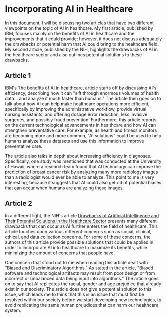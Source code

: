 # Incorporating AI in Healthcare
In this document, I will be discussing two articles that have two different viewpoints on the topic of AI in healthcare. My first article, published by IBM, focuses mainly on the benefits of AI in healthcare and the improvements that it could provide; however, it does not discuss adequately the drawbacks or potential harm that AI could bring to the healthcare field. My second article, published by the NIH, highlights the drawbacks of AI in the healthcare sector and also outlines potential solutions to these drawbacks.


## Article 1
IBM's [The benefits of AI in healthcare](https://www.ibm.com/blog/the-benefits-of-ai-in-healthcare/), article starts off by discussing AI's efficiency, describing how it can "sift through enormous volumes of health data... and analyze it much faster than humans." The article then goes on to talk about how AI can help make healthcare operations more efficient, specifically by improving the administrative workflow, provide virtual nursing assistants, and offering dosage error reduction, less invasive surgeries, and possibly fraud prevention. Furthermore, this article reports on the current technological advancements in healthcare and how AI can strengthen preventative care. For example, as health and fitness monitors are becoming more and more common, "AI solutions" could be used to help humans analyze these datasets and use this information to improve preventative care.

The article also talks in depth about increasing efficiency in diagnoses. Specifically, one study was mentioned that was conducted at the University of Hawaii, where a research team found that AI technology can improve the prediction of breast cancer risk by analyzing many more radiology images than a radiologist would ever be able to analyze. This point to me is very interesting, because it suggests that AI could also get rid of potential biases that can occur when humans are analyzing these images. 


## Article 2
In a different light, the NIH's article [Drawbacks of Artificial Intelligence and Their Potential Solutions in the Healthcare Sector](https://www.ncbi.nlm.nih.gov/pmc/articles/PMC9908503/) presents many different drawbacks that can occur as AI further enters the field of healthcare. This article touches upon various different concerns such as social, clinical, ethical, and data collection concerns. For some of these concerns, the authors of this article provide possible solutions that could be applied in order to incorporate AI into healthcare to maximize its benefits, while minimizing the amount of concerns that people have.

One concern that stood out to me when reading this article dealt with "Biased and Discriminatory Algorithms." As stated in the article, "Biased software and technological artifacts may result from poor design or from incorrect or unbalanced data being input into algorithms." The article goes on to say that AI replicates the racial, gender and age prejudice that already exist in our society. The article does not give a potential solution to this issue, which leads me to think that this is an issue that must first be resolved within our society before we start developing new technologies, to avoid replicating the same human prejudices that can harm our healthcare system. 

